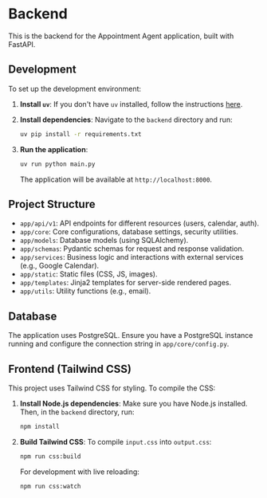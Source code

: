 # Backend

This is the backend for the Appointment Agent application, built with FastAPI.

## Development

To set up the development environment:

1.  **Install `uv`**: If you don't have `uv` installed, follow the instructions [here](https://github.com/astral-sh/uv).

2.  **Install dependencies**: Navigate to the `backend` directory and run:
    ```bash
    uv pip install -r requirements.txt
    ```

3.  **Run the application**: 
    ```bash
    uv run python main.py
    ```

    The application will be available at `http://localhost:8000`.

## Project Structure

-   `app/api/v1`: API endpoints for different resources (users, calendar, auth).
-   `app/core`: Core configurations, database settings, security utilities.
-   `app/models`: Database models (using SQLAlchemy).
-   `app/schemas`: Pydantic schemas for request and response validation.
-   `app/services`: Business logic and interactions with external services (e.g., Google Calendar).
-   `app/static`: Static files (CSS, JS, images).
-   `app/templates`: Jinja2 templates for server-side rendered pages.
-   `app/utils`: Utility functions (e.g., email).

## Database

The application uses PostgreSQL. Ensure you have a PostgreSQL instance running and configure the connection string in `app/core/config.py`.

## Frontend (Tailwind CSS)

This project uses Tailwind CSS for styling. To compile the CSS:

1.  **Install Node.js dependencies**: Make sure you have Node.js installed. Then, in the `backend` directory, run:
    ```bash
    npm install
    ```

2.  **Build Tailwind CSS**: To compile `input.css` into `output.css`:
    ```bash
    npm run css:build
    ```

    For development with live reloading:
    ```bash
    npm run css:watch
    ```
